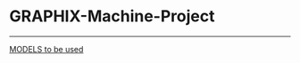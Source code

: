 # GRAPHIX-Machine-Project
---
[MODELS to be used](https://docs.google.com/document/d/1soxOp9zVkhAX0iZ3CympluiEvct9rRijXSxkTRlPfG0/edit)
